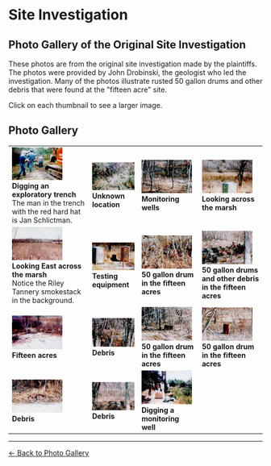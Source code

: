 # Site Investigation

## Photo Gallery of the Original Site Investigation

These photos are from the original site investigation made by the plaintiffs. The photos were provided by John Drobinski, the geologist who led the investigation. Many of the photos illustrate rusted 50 gallon drums and other debris that were found at the "fifteen acre" site.

Click on each thumbnail to see a larger image.

## Photo Gallery

| | | | |
|---------|---------|---------|---------|
| [![Digging an exploratory trench](image1_small.jpg)](image1.jpg)<br>**Digging an exploratory trench**<br>The man in the trench with the red hard hat is Jan Schlictman. | [![Unknown location](image2_small.jpg)](image2.jpg)<br>**Unknown location** | [![Monitoring wells](image3_small.jpg)](image3.jpg)<br>**Monitoring wells** | [![Looking across the marsh](image4_small.jpg)](image4.jpg)<br>**Looking across the marsh** |
| [![Looking East across the marsh](image5_small.jpg)](image5.jpg)<br>**Looking East across the marsh**<br>Notice the Riley Tannery smokestack in the background. | [![Testing equipment](image6_small.jpg)](image6.jpg)<br>**Testing equipment** | [![50 gallon drum in the fifteen acres](image7_small.jpg)](image7.jpg)<br>**50 gallon drum in the fifteen acres** | [![50 gallon drums and other debris in the fifteen acres](image8_small.jpg)](image8.jpg)<br>**50 gallon drums and other debris in the fifteen acres** |
| [![Fifteen acres](image9_small.jpg)](image9.jpg)<br>**Fifteen acres** | [![Debris](image10_small.jpg)](image10.jpg)<br>**Debris** | [![50 gallon drum in the fifteen acres](image11_small.jpg)](image11.jpg)<br>**50 gallon drum in the fifteen acres** | [![50 gallon drum in the fifteen acres](image12_small.jpg)](image12.jpg)<br>**50 gallon drum in the fifteen acres** |
| [![Debris](image13_small.jpg)](image13.jpg)<br>**Debris** | [![Debris](image14_small.jpg)](image14.jpg)<br>**Debris** | [![Digging a monitoring well](image15_small.jpg)](image15.jpg)<br>**Digging a monitoring well** | |

---

[← Back to Photo Gallery](../index.md) 